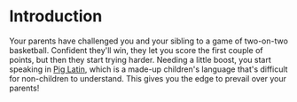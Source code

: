 # Introduction

Your parents have challenged you and your sibling to a game of two-on-two basketball.
Confident they'll win, they let you score the first couple of points, but then they start trying harder.
Needing a little boost, you start speaking in [Pig Latin][pig-latin], which is a made-up children's language that's difficult for non-children to understand.
This gives you the edge to prevail over your parents!

[pig-latin]: https://en.wikipedia.org/wiki/Pig_latin
